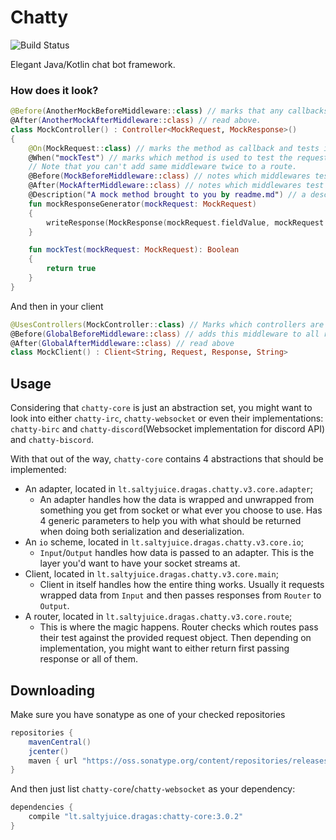 # Chatty 

![Build Status](https://travis-ci.org/Dragas/bIRC.svg?branch=master)  

Elegant Java/Kotlin chat bot framework.

### How does it look?

```kotlin
@Before(AnotherMockBeforeMiddleware::class) // marks that any callbacks generated from this controller have this middleware
@After(AnotherMockAfterMiddleware::class) // read above.
class MockController() : Controller<MockRequest, MockResponse>()
{
    @On(MockRequest::class) // marks the method as callback and tests if request is or has a super class of the argument
    @When("mockTest") // marks which method is used to test the request
    // Note that you can't add same middleware twice to a route.
    @Before(MockBeforeMiddleware::class) // notes which middlewares test the request before actual testing
    @After(MockAfterMiddleware::class) // notes which middlewares test the generate responses
    @Description("A mock method brought to you by readme.md") // a description [shrug]
    fun mockResponseGenerator(mockRequest: MockRequest)
    {
        writeResponse(MockResponse(mockRequest.fieldValue, mockRequest.fieldName))
    }

    fun mockTest(mockRequest: MockRequest): Boolean
    {
        return true
    }
}
```

And then in your client
```kotlin
@UsesControllers(MockController::class) // Marks which controllers are used by the client
@Before(GlobalBeforeMiddleware::class) // adds this middleware to all routes generated in this client
@After(GlobalAfterMiddleware::class) // read above
class MockClient() : Client<String, Request, Response, String>
```

## Usage

Considering that `chatty-core` is just an abstraction set, you might want to look into either `chatty-irc`, `chatty-websocket`
or even their implementations: `chatty-birc` and `chatty-discord`(Websocket implementation for discord API) and 
`chatty-biscord`.

With that out of the way, `chatty-core` contains 4 abstractions that should be implemented: 
 * An adapter, located in `lt.saltyjuice.dragas.chatty.v3.core.adapter`;
   * An adapter handles how the data is wrapped and unwrapped from something you get from socket or what ever you choose
   to use. Has 4 generic parameters to help you with what should be returned when doing both serialization and deserialization.
 * An `io` scheme, located in `lt.saltyjuice.dragas.chatty.v3.core.io`;
   * `Input`/`Output` handles how data is passed to an adapter. This is the layer you'd want to have your socket streams at.  
 * Client, located in `lt.saltyjuice.dragas.chatty.v3.core.main`;
   * Client in itself handles how the entire thing works. Usually it requests wrapped data from `Input` and then passes
   responses from `Router` to `Output`.
 * A router, located in `lt.saltyjuice.dragas.chatty.v3.core.route`;
   * This is where the magic happens. Router checks which routes pass their test against the provided request object.
   Then depending on implementation, you might want to either return first passing response or all of them.

## Downloading 

Make sure you have sonatype as one of your checked repositories
```groovy
repositories {
    mavenCentral()
    jcenter()
    maven { url "https://oss.sonatype.org/content/repositories/releases" }
}
```
And then just list `chatty-core`/`chatty-websocket` as your dependency:
```groovy
dependencies {
    compile "lt.saltyjuice.dragas:chatty-core:3.0.2"
}
```
